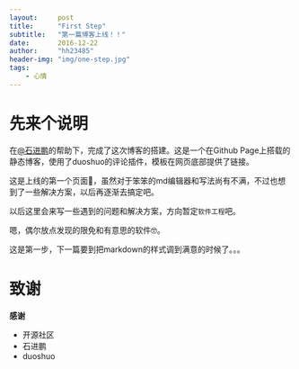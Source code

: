 ```yaml
---
layout:     post
title:      "First Step"
subtitle:   "第一篇博客上线！！"
date:       2016-12-22
author:     "hh23485"
header-img: "img/one-step.jpg"
tags:
    - 心情
---
```



# 先来个说明

在[@石进鹏](http://shminjs.top)的帮助下，完成了这次博客的搭建。这是一个在Github Page上搭载的静态博客，使用了duoshuo的评论插件，模板在网页底部提供了链接。  


这是上线的第一个页面🤣，虽然对于笨笨的md编辑器和写法尚有不满，不过也想到了一些解决方案，以后再逐渐去搞定吧。  

以后这里会来写一些遇到的问题和解决方案，方向暂定`软件工程`吧。  

嗯，偶尔放点发现的限免和有意思的软件🤓。  

这是第一步，下一篇要到把markdown的样式调到满意的时候了。。。  


# 致谢

**感谢**

- 开源社区
- 石进鹏
- duoshuo


